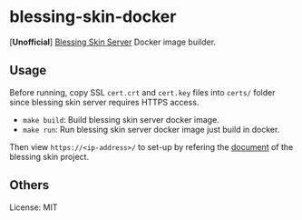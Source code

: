 # blessing-skin-docker

[**Unofficial**] [Blessing Skin Server](https://github.com/bs-community/blessing-skin-server) Docker image builder.

## Usage

Before running, copy SSL `cert.crt` and `cert.key` files into `certs/` folder
since blessing skin server requires HTTPS access.

- `make build`: Build blessing skin server docker image.
- `make run`: Run blessing skin server docker image just build in docker.

Then view `https://<ip-address>/` to set-up by refering the [document](https://github.com/bs-community/blessing-skin-server#readme) of the blessing skin project.

## Others

License: MIT
